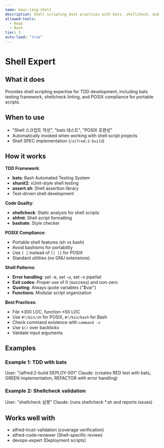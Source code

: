 ```yaml
---
name: moai-lang-shell
description: Shell scripting best practices with bats, shellcheck, and POSIX compliance
allowed-tools:
  - Read
  - Bash
tier: 3
auto-load: "true"
---
```


# Shell Expert

## What it does

Provides shell scripting expertise for TDD development, including bats testing framework, shellcheck linting, and POSIX compliance for portable scripts.

## When to use

- "Shell 스크립트 작성", "bats 테스트", "POSIX 호환성"
- Automatically invoked when working with shell script projects
- Shell SPEC implementation (`/alfred:2-build`)

## How it works

**TDD Framework**:
- **bats**: Bash Automated Testing System
- **shunit2**: xUnit-style shell testing
- **assert.sh**: Shell assertion library
- Test-driven shell development

**Code Quality**:
- **shellcheck**: Static analysis for shell scripts
- **shfmt**: Shell script formatting
- **bashate**: Style checker

**POSIX Compliance**:
- Portable shell features (sh vs bash)
- Avoid bashisms for portability
- Use `[ ]` instead of `[[ ]]` for POSIX
- Standard utilities (no GNU extensions)

**Shell Patterns**:
- **Error handling**: set -e, set -u, set -o pipefail
- **Exit codes**: Proper use of 0 (success) and non-zero
- **Quoting**: Always quote variables ("$var")
- **Functions**: Modular script organization

**Best Practices**:
- File ≤300 LOC, function ≤50 LOC
- Use `#!/bin/sh` for POSIX, `#!/bin/bash` for Bash
- Check command existence with `command -v`
- Use `$()` over backticks
- Validate input arguments

## Examples

### Example 1: TDD with bats
User: "/alfred:2-build DEPLOY-001"
Claude: (creates RED test with bats, GREEN implementation, REFACTOR with error handling)

### Example 2: Shellcheck validation
User: "shellcheck 실행"
Claude: (runs shellcheck *.sh and reports issues)

## Works well with

- alfred-trust-validation (coverage verification)
- alfred-code-reviewer (Shell-specific review)
- devops-expert (Deployment scripts)

